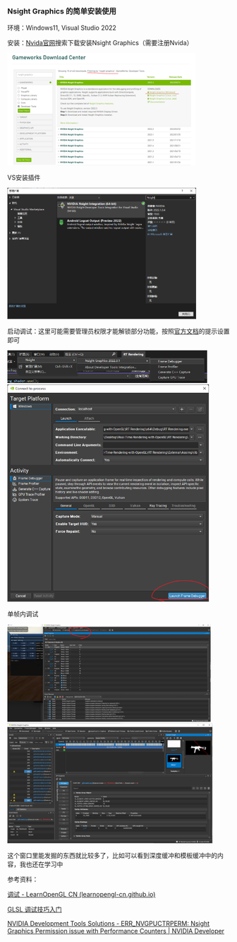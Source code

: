 ### Nsight Graphics 的简单安装使用

环境：Windows11, Visual Studio 2022

安装：[Nvida官网](https://developer.nvidia.com/gameworksdownload)搜索下载安装Nsight Graphics（需要注册Nvida）

<img src="MDImages/2022-08-01-23-38-01-image.png" title="" alt="" width="426">

VS安装插件

<img src="MDImages/2022-08-01-23-39-49-image.png" title="" alt="" width="428">

启动调试：这里可能需要管理员权限才能解锁部分功能，按照[官方文档](https://developer.nvidia.com/nvidia-development-tools-solutions-err-nvgpuctrperm-nsight-graphics)的提示设置即可

<img src="MDImages/2022-08-01-23-40-28-image.png" title="" alt="" width="453">

<img src="MDImages/2022-08-01-23-41-03-image.png" title="" alt="" width="457">

单帧内调试

<img src="MDImages/2022-08-01-23-42-36-image.png" title="" alt="" width="461">

<img src="MDImages/2022-08-01-23-44-16-image.png" title="" alt="" width="465">

这个窗口里能发掘的东西就比较多了，比如可以看到深度缓冲和模板缓冲中的内容，我也还在学习中

参考资料：

[调试 - LearnOpenGL CN (learnopengl-cn.github.io)](https://learnopengl-cn.github.io/06%20In%20Practice/01%20Debugging/#_8)

[GLSL 调试技巧入门](https://www.shangyexinzhi.com/article/4661883.html)

[NVIDIA Development Tools Solutions - ERR_NVGPUCTRPERM: Nsight Graphics Permission issue with Performance Counters | NVIDIA Developer](https://developer.nvidia.com/nvidia-development-tools-solutions-err-nvgpuctrperm-nsight-graphics)
